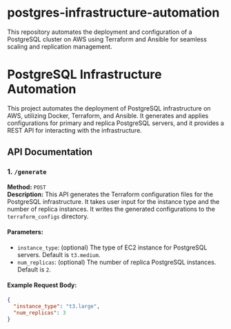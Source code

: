 # postgres-infrastructure-automation
This repository automates the deployment and configuration of a PostgreSQL cluster on AWS using Terraform and Ansible for seamless scaling and replication management.


# PostgreSQL Infrastructure Automation

This project automates the deployment of PostgreSQL infrastructure on AWS, utilizing Docker, Terraform, and Ansible. It generates and applies configurations for primary and replica PostgreSQL servers, and it provides a REST API for interacting with the infrastructure.

## API Documentation

### 1. `/generate`
**Method:** `POST`  
**Description:** This API generates the Terraform configuration files for the PostgreSQL infrastructure. It takes user input for the instance type and the number of replica instances. It writes the generated configurations to the `terraform_configs` directory.

#### Parameters:
- `instance_type`: (optional) The type of EC2 instance for PostgreSQL servers. Default is `t3.medium`.
- `num_replicas`: (optional) The number of replica PostgreSQL instances. Default is `2`.

#### Example Request Body:
```json
{
  "instance_type": "t3.large",
  "num_replicas": 3
}
